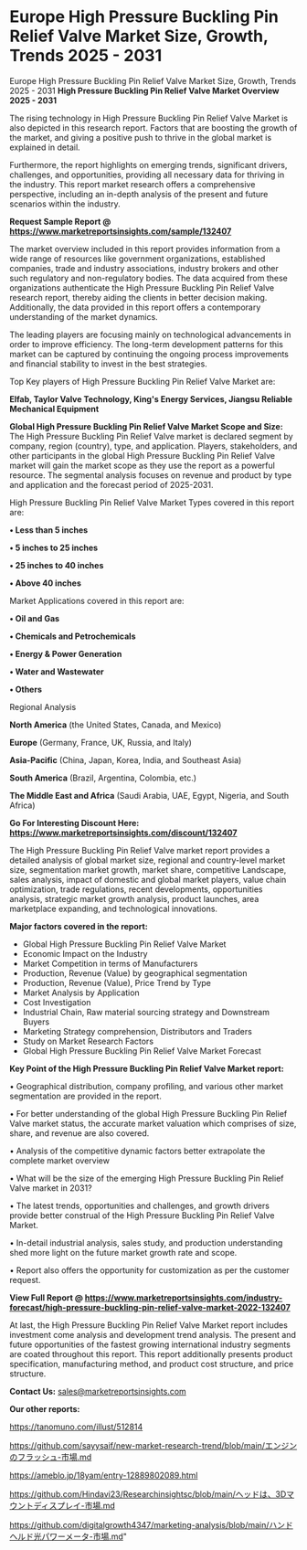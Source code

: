 # Europe High Pressure Buckling Pin Relief Valve Market Size, Growth, Trends 2025 - 2031
Europe High Pressure Buckling Pin Relief Valve Market Size, Growth, Trends 2025 - 2031
<Strong> High Pressure Buckling Pin Relief Valve Market Overview 2025 - 2031</strong>

The rising technology in High Pressure Buckling Pin Relief Valve Market is also depicted in this research report. Factors that are boosting the growth of the market, and giving a positive push to thrive in the global market is explained in detail.

Furthermore, the report highlights on emerging trends, significant drivers, challenges, and opportunities, providing all necessary data for thriving in the industry. This report market research offers a comprehensive perspective, including an in-depth analysis of the present and future scenarios within the industry.

<strong>Request Sample Report @ <a href=https://www.marketreportsinsights.com/sample/132407>https://www.marketreportsinsights.com/sample/132407</a></strong>

The market overview included in this report provides information from a wide range of resources like government organizations, established companies, trade and industry associations, industry brokers and other such regulatory and non-regulatory bodies. The data acquired from these organizations authenticate the High Pressure Buckling Pin Relief Valve research report, thereby aiding the clients in better decision making. Additionally, the data provided in this report offers a contemporary understanding of the market dynamics.

The leading players are focusing mainly on technological advancements in order to improve efficiency. The long-term development patterns for this market can be captured by continuing the ongoing process improvements and financial stability to invest in the best strategies.

Top Key players of High Pressure Buckling Pin Relief Valve Market are:

<strong>Elfab, Taylor Valve Technology, King's Energy Services, Jiangsu Reliable Mechanical Equipment</strong>

<strong><b>Global High Pressure Buckling Pin Relief Valve Market Scope and Size:</b></strong>
The High Pressure Buckling Pin Relief Valve market is declared segment by company, region (country), type, and application. Players, stakeholders, and other participants in the global High Pressure Buckling Pin Relief Valve market will gain the market scope as they use the report as a powerful resource. The segmental analysis focuses on revenue and product by type and application and the forecast period of 2025-2031.

High Pressure Buckling Pin Relief Valve Market Types covered in this report are:

<strong>• Less than 5 inches

• 5 inches to 25 inches

• 25 inches to 40 inches

• Above 40 inches</strong>

Market Applications covered in this report are:

<strong>• Oil and Gas

• Chemicals and Petrochemicals

• Energy & Power Generation

• Water and Wastewater

• Others</strong> 

Regional Analysis

<strong>North America</strong> (the United States, Canada, and Mexico)

<strong>Europe</strong> (Germany, France, UK, Russia, and Italy)

<strong>Asia-Pacific</strong> (China, Japan, Korea, India, and Southeast Asia)

<strong>South America</strong> (Brazil, Argentina, Colombia, etc.)

<strong>The Middle East and Africa</strong> (Saudi Arabia, UAE, Egypt, Nigeria, and South Africa)

<strong>Go For Interesting Discount Here: <a href=https://www.marketreportsinsights.com/discount/132407>https://www.marketreportsinsights.com/discount/132407</a></strong>

The High Pressure Buckling Pin Relief Valve market report provides a detailed analysis of global market size, regional and country-level market size, segmentation market growth, market share, competitive Landscape, sales analysis, impact of domestic and global market players, value chain optimization, trade regulations, recent developments, opportunities analysis, strategic market growth analysis, product launches, area marketplace expanding, and technological innovations.

<strong><b>Major factors covered in the report:</b></strong>
<ul>
  <li>Global High Pressure Buckling Pin Relief Valve Market </li>
  <li>Economic Impact on the Industry</li>
  <li>Market Competition in terms of Manufacturers</li>
  <li>Production, Revenue (Value) by geographical segmentation</li>
  <li>Production, Revenue (Value), Price Trend by Type</li>
  <li>Market Analysis by Application</li>
  <li>Cost Investigation</li>
  <li>Industrial Chain, Raw material sourcing strategy and Downstream Buyers</li>
  <li>Marketing Strategy comprehension, Distributors and Traders</li>
  <li>Study on Market Research Factors</li>
  <li>Global High Pressure Buckling Pin Relief Valve Market Forecast</li>
</ul>

<strong><b>Key Point of the High Pressure Buckling Pin Relief Valve Market report:</b></strong>

• Geographical distribution, company profiling, and various other market segmentation are provided in the report.

• For better understanding of the global High Pressure Buckling Pin Relief Valve market status, the accurate market valuation which comprises of size, share, and revenue are also covered.

• Analysis of the competitive dynamic factors better extrapolate the complete market overview

• What will be the size of the emerging High Pressure Buckling Pin Relief Valve market in 2031?

• The latest trends, opportunities and challenges, and growth drivers provide better construal of the High Pressure Buckling Pin Relief Valve Market.

• In-detail industrial analysis, sales study, and production understanding shed more light on the future market growth rate and scope.

• Report also offers the opportunity for customization as per the customer request.

<strong><b>View Full Report @ <a href=https://www.marketreportsinsights.com/industry-forecast/high-pressure-buckling-pin-relief-valve-market-2022-132407>https://www.marketreportsinsights.com/industry-forecast/high-pressure-buckling-pin-relief-valve-market-2022-132407</a></b></strong>


At last, the High Pressure Buckling Pin Relief Valve Market report includes investment come analysis and development trend analysis. The present and future opportunities of the fastest growing international industry segments are coated throughout this report. This report additionally presents product specification, manufacturing method, and product cost structure, and price structure.

<strong>Contact Us:</strong>
sales@marketreportsinsights.com

<strong>Our other reports:</strong>

<a href=https://tanomuno.com/illust/512814>https://tanomuno.com/illust/512814</a>

<a href=https://github.com/sayysaif/new-market-research-trend/blob/main/エンジンのフラッシュ-市場.md>https://github.com/sayysaif/new-market-research-trend/blob/main/エンジンのフラッシュ-市場.md</a>

<a href=https://ameblo.jp/18yam/entry-12889802089.html>https://ameblo.jp/18yam/entry-12889802089.html</a>

<a href=https://github.com/Hindavi23/Researchinsightsc/blob/main/ヘッドは、3Dマウントディスプレイ-市場.md>https://github.com/Hindavi23/Researchinsightsc/blob/main/ヘッドは、3Dマウントディスプレイ-市場.md</a>

<a href=https://github.com/digitalgrowth4347/marketing-analysis/blob/main/ハンドヘルド光パワーメータ-市場.md>https://github.com/digitalgrowth4347/marketing-analysis/blob/main/ハンドヘルド光パワーメータ-市場.md</a>"
